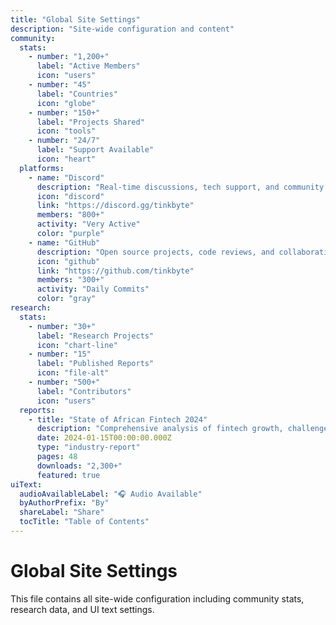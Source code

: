 ```yaml
---
title: "Global Site Settings"
description: "Site-wide configuration and content"
community:
  stats:
    - number: "1,200+"
      label: "Active Members"
      icon: "users"
    - number: "45"
      label: "Countries"
      icon: "globe"
    - number: "150+"
      label: "Projects Shared"
      icon: "tools"
    - number: "24/7"
      label: "Support Available"
      icon: "heart"
  platforms:
    - name: "Discord"
      description: "Real-time discussions, tech support, and community hangouts"
      icon: "discord"
      link: "https://discord.gg/tinkbyte"
      members: "800+"
      activity: "Very Active"
      color: "purple"
    - name: "GitHub"
      description: "Open source projects, code reviews, and collaboration"
      icon: "github"
      link: "https://github.com/tinkbyte"
      members: "300+"
      activity: "Daily Commits"
      color: "gray"
research:
  stats:
    - number: "30+"
      label: "Research Projects"
      icon: "chart-line"
    - number: "15"
      label: "Published Reports"
      icon: "file-alt"
    - number: "500+"
      label: "Contributors"
      icon: "users"
  reports:
    - title: "State of African Fintech 2024"
      description: "Comprehensive analysis of fintech growth, challenges, and opportunities across African markets"
      date: 2024-01-15T00:00:00.000Z
      type: "industry-report"
      pages: 48
      downloads: "2,300+"
      featured: true
uiText:
  audioAvailableLabel: "🎧 Audio Available"
  byAuthorPrefix: "By"
  shareLabel: "Share"
  tocTitle: "Table of Contents"
---
```


# Global Site Settings

This file contains all site-wide configuration including community stats, research data, and UI text settings.
